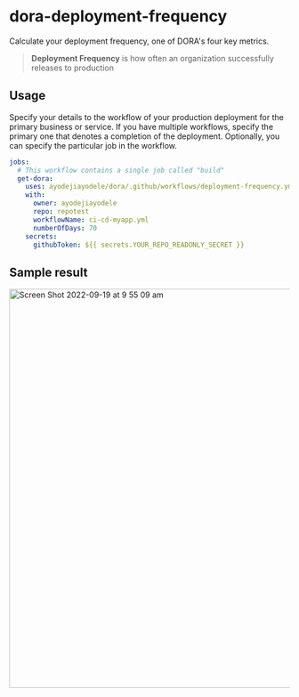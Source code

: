 # dora-deployment-frequency
Calculate your deployment frequency, one of DORA's four key metrics.

>**Deployment Frequency** is how often an organization successfully releases to production

## Usage
Specify your details to the workflow of your production deployment for the primary business or service. If you have multiple workflows, specify the primary one that denotes a completion of the deployment. Optionally, you can specify the particular job in the workflow.

``` yml
jobs:
  # This workflow contains a single job called "build"
  get-dora:
    uses: ayodejiayodele/dora/.github/workflows/deployment-frequency.yml@main
    with:
      owner: ayodejiayodele
      repo: repotest
      workflowName: ci-cd-myapp.yml
      numberOfDays: 70
    secrets:
      githubToken: ${{ secrets.YOUR_REPO_READONLY_SECRET }}
```

## Sample result
<img width="717" alt="Screen Shot 2022-09-19 at 9 55 09 am" src="https://user-images.githubusercontent.com/63050478/190934651-14033808-95d9-4e10-89e7-dbf419ec2e6f.png">
